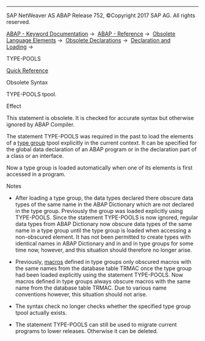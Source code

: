   

* * *

SAP NetWeaver AS ABAP Release 752, ©Copyright 2017 SAP AG. All rights reserved.

[ABAP - Keyword Documentation](javascript:call_link\('abenabap.htm'\)) →  [ABAP - Reference](javascript:call_link\('abenabap_reference.htm'\)) →  [Obsolete Language Elements](javascript:call_link\('abenabap_obsolete.htm'\)) →  [Obsolete Declarations](javascript:call_link\('abenobsolete_declarations.htm'\)) →  [Declaration and Loading](javascript:call_link\('abenaddress_obsolet.htm'\)) → 

TYPE-POOLS

[Quick Reference](javascript:call_link\('abaptype-pools_shortref.htm'\))

Obsolete Syntax

TYPE-POOLS tpool.

Effect

This statement is obsolete. It is checked for accurate syntax but otherwise ignored by ABAP Compiler.

The statement TYPE-POOLS was required in the past to load the elements of a [type group](javascript:call_link\('abentype_group_1_glosry.htm'\) "Glossary Entry") tpool explicitly in the current context. It can be specified for the global data declaration of an ABAP program or in the declaration part of a class or an interface.

Now a type group is loaded automatically when one of its elements is first accessed in a program.

Notes

-   After loading a type group, the data types declared there obscure data types of the same name in the ABAP Dictionary which are not declared in the type group. Previously the group was loaded explicitly using TYPE-POOLS. Since the statement TYPE-POOLS is now ignored, regular data types from ABAP Dictionary now obscure data types of the same name in a type group until the type group is loaded when accessing a non-obscured element. It has not been permitted to create types with identical names in ABAP Dictionary and in and in type groups for some time now, however, and this situation should therefore no longer arise.
    
-   Previously, [macros](javascript:call_link\('abenmacro_glosry.htm'\) "Glossary Entry") defined in type groups only obscured macros with the same names from the database table TRMAC once the type group had been loaded explicitly using the statement TYPE-POOLS. Now macros defined in type groups always obscure macros with the same name from the database table TRMAC. Due to various name conventions however, this situation should not arise.
    
-   The syntax check no longer checks whether the specified type group tpool actually exists.
    
-   The statement TYPE-POOLS can still be used to migrate current programs to lower releases. Otherwise it can be deleted.